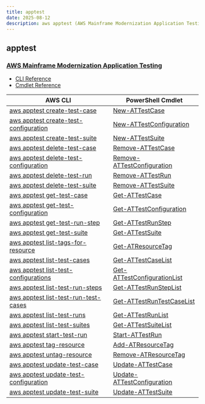 ```yaml
---
title: apptest
date: 2025-08-12
description: aws apptest (AWS Mainframe Modernization Application Testing) command/cmdlet list.
---
```


## apptest

### [AWS Mainframe Modernization Application Testing](https://aws.amazon.com/mainframe-modernization/capabilities/testing/)

* [CLI Reference](https://awscli.amazonaws.com/v2/documentation/api/latest/reference/apptest/index.html)
* [Cmdlet Reference](https://docs.aws.amazon.com/powershell/latest/reference/items/AppTest_cmdlets.html)

|AWS CLI|PowerShell Cmdlet|
|----|----|
|[aws apptest create-test-case](https://awscli.amazonaws.com/v2/documentation/api/latest/reference/apptest/create-test-case.html)|[New-ATTestCase](https://docs.aws.amazon.com/powershell/latest/reference/items/New-ATTestCase.html)|
|[aws apptest create-test-configuration](https://awscli.amazonaws.com/v2/documentation/api/latest/reference/apptest/create-test-configuration.html)|[New-ATTestConfiguration](https://docs.aws.amazon.com/powershell/latest/reference/items/New-ATTestConfiguration.html)|
|[aws apptest create-test-suite](https://awscli.amazonaws.com/v2/documentation/api/latest/reference/apptest/create-test-suite.html)|[New-ATTestSuite](https://docs.aws.amazon.com/powershell/latest/reference/items/New-ATTestSuite.html)|
|[aws apptest delete-test-case](https://awscli.amazonaws.com/v2/documentation/api/latest/reference/apptest/delete-test-case.html)|[Remove-ATTestCase](https://docs.aws.amazon.com/powershell/latest/reference/items/Remove-ATTestCase.html)|
|[aws apptest delete-test-configuration](https://awscli.amazonaws.com/v2/documentation/api/latest/reference/apptest/delete-test-configuration.html)|[Remove-ATTestConfiguration](https://docs.aws.amazon.com/powershell/latest/reference/items/Remove-ATTestConfiguration.html)|
|[aws apptest delete-test-run](https://awscli.amazonaws.com/v2/documentation/api/latest/reference/apptest/delete-test-run.html)|[Remove-ATTestRun](https://docs.aws.amazon.com/powershell/latest/reference/items/Remove-ATTestRun.html)|
|[aws apptest delete-test-suite](https://awscli.amazonaws.com/v2/documentation/api/latest/reference/apptest/delete-test-suite.html)|[Remove-ATTestSuite](https://docs.aws.amazon.com/powershell/latest/reference/items/Remove-ATTestSuite.html)|
|[aws apptest get-test-case](https://awscli.amazonaws.com/v2/documentation/api/latest/reference/apptest/get-test-case.html)|[Get-ATTestCase](https://docs.aws.amazon.com/powershell/latest/reference/items/Get-ATTestCase.html)|
|[aws apptest get-test-configuration](https://awscli.amazonaws.com/v2/documentation/api/latest/reference/apptest/get-test-configuration.html)|[Get-ATTestConfiguration](https://docs.aws.amazon.com/powershell/latest/reference/items/Get-ATTestConfiguration.html)|
|[aws apptest get-test-run-step](https://awscli.amazonaws.com/v2/documentation/api/latest/reference/apptest/get-test-run-step.html)|[Get-ATTestRunStep](https://docs.aws.amazon.com/powershell/latest/reference/items/Get-ATTestRunStep.html)|
|[aws apptest get-test-suite](https://awscli.amazonaws.com/v2/documentation/api/latest/reference/apptest/get-test-suite.html)|[Get-ATTestSuite](https://docs.aws.amazon.com/powershell/latest/reference/items/Get-ATTestSuite.html)|
|[aws apptest list-tags-for-resource](https://awscli.amazonaws.com/v2/documentation/api/latest/reference/apptest/list-tags-for-resource.html)|[Get-ATResourceTag](https://docs.aws.amazon.com/powershell/latest/reference/items/Get-ATResourceTag.html)|
|[aws apptest list-test-cases](https://awscli.amazonaws.com/v2/documentation/api/latest/reference/apptest/list-test-cases.html)|[Get-ATTestCaseList](https://docs.aws.amazon.com/powershell/latest/reference/items/Get-ATTestCaseList.html)|
|[aws apptest list-test-configurations](https://awscli.amazonaws.com/v2/documentation/api/latest/reference/apptest/list-test-configurations.html)|[Get-ATTestConfigurationList](https://docs.aws.amazon.com/powershell/latest/reference/items/Get-ATTestConfigurationList.html)|
|[aws apptest list-test-run-steps](https://awscli.amazonaws.com/v2/documentation/api/latest/reference/apptest/list-test-run-steps.html)|[Get-ATTestRunStepList](https://docs.aws.amazon.com/powershell/latest/reference/items/Get-ATTestRunStepList.html)|
|[aws apptest list-test-run-test-cases](https://awscli.amazonaws.com/v2/documentation/api/latest/reference/apptest/list-test-run-test-cases.html)|[Get-ATTestRunTestCaseList](https://docs.aws.amazon.com/powershell/latest/reference/items/Get-ATTestRunTestCaseList.html)|
|[aws apptest list-test-runs](https://awscli.amazonaws.com/v2/documentation/api/latest/reference/apptest/list-test-runs.html)|[Get-ATTestRunList](https://docs.aws.amazon.com/powershell/latest/reference/items/Get-ATTestRunList.html)|
|[aws apptest list-test-suites](https://awscli.amazonaws.com/v2/documentation/api/latest/reference/apptest/list-test-suites.html)|[Get-ATTestSuiteList](https://docs.aws.amazon.com/powershell/latest/reference/items/Get-ATTestSuiteList.html)|
|[aws apptest start-test-run](https://awscli.amazonaws.com/v2/documentation/api/latest/reference/apptest/start-test-run.html)|[Start-ATTestRun](https://docs.aws.amazon.com/powershell/latest/reference/items/Start-ATTestRun.html)|
|[aws apptest tag-resource](https://awscli.amazonaws.com/v2/documentation/api/latest/reference/apptest/tag-resource.html)|[Add-ATResourceTag](https://docs.aws.amazon.com/powershell/latest/reference/items/Add-ATResourceTag.html)|
|[aws apptest untag-resource](https://awscli.amazonaws.com/v2/documentation/api/latest/reference/apptest/untag-resource.html)|[Remove-ATResourceTag](https://docs.aws.amazon.com/powershell/latest/reference/items/Remove-ATResourceTag.html)|
|[aws apptest update-test-case](https://awscli.amazonaws.com/v2/documentation/api/latest/reference/apptest/update-test-case.html)|[Update-ATTestCase](https://docs.aws.amazon.com/powershell/latest/reference/items/Update-ATTestCase.html)|
|[aws apptest update-test-configuration](https://awscli.amazonaws.com/v2/documentation/api/latest/reference/apptest/update-test-configuration.html)|[Update-ATTestConfiguration](https://docs.aws.amazon.com/powershell/latest/reference/items/Update-ATTestConfiguration.html)|
|[aws apptest update-test-suite](https://awscli.amazonaws.com/v2/documentation/api/latest/reference/apptest/update-test-suite.html)|[Update-ATTestSuite](https://docs.aws.amazon.com/powershell/latest/reference/items/Update-ATTestSuite.html)|

